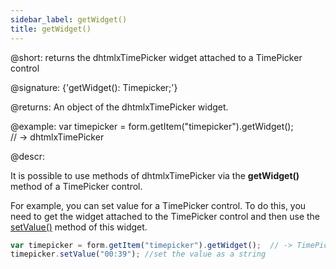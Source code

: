 ```yaml
---
sidebar_label: getWidget()
title: getWidget()
---          
```


@short: returns the dhtmlxTimePicker widget attached to a TimePicker control

@signature: {'getWidget(): Timepicker;'}

@returns:
An object of the dhtmlxTimePicker widget.

@example:
var timepicker = form.getItem("timepicker").getWidget();  
// -> dhtmlxTimePicker

@descr:

It is possible to use methods of dhtmlxTimePicker via the **getWidget()** method of a TimePicker control.

For example, you can set value for a TimePicker control. To do this, you need to get the widget attached to the TimePicker control and then use the [setValue()](timepicker/api/timepicker_setvalue_method.md) method of this widget.

~~~js
var timepicker = form.getItem("timepicker").getWidget();  // -> TimePicker
timepicker.setValue("00:39"); //set the value as a string
~~~

